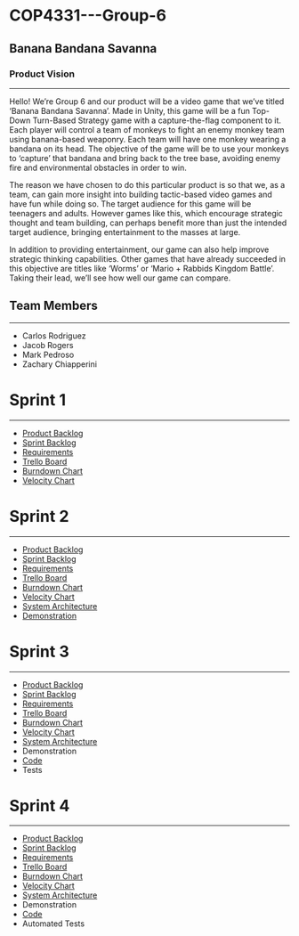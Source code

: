 # COP4331---Group-6

## Banana Bandana Savanna
### Product Vision
---

Hello! We’re Group 6 and our product will be a video game that we’ve titled ‘Banana Bandana Savanna’.
Made in Unity, this game will be a fun Top-Down Turn-Based Strategy game with a capture-the-flag component to it.
Each player will control a team of monkeys to fight an enemy monkey team using banana-based weaponry. Each team will have one monkey wearing a bandana on its head. The objective of the game will be to use your monkeys to ‘capture’ that bandana and bring back to the tree base, avoiding enemy fire and environmental obstacles in order to win.

The reason we have chosen to do this particular product is so that we, as a team, can gain more insight into building tactic-based video games and have fun while doing so. The target audience for this game will be teenagers and adults. However games like this, which encourage strategic thought and team building, can perhaps benefit more than just the intended target audience, bringing entertainment to the masses at large.

In addition to providing entertainment, our game can also help improve strategic thinking capabilities. Other games that have already succeeded in this objective are titles like ‘Worms’ or ‘Mario + Rabbids Kingdom Battle’. Taking their lead, we’ll see how well our game can compare. 

## Team Members
---

* Carlos Rodriguez
* Jacob Rogers
* Mark Pedroso
* Zachary Chiapperini

# Sprint 1
---
* [Product Backlog](https://docs.google.com/spreadsheets/d/1uySoD-k8hxeVBR0f01xOkuF6dbDsHr-cYc2xFBini80/edit#gid=0)
* [Sprint Backlog](https://docs.google.com/spreadsheets/d/1uySoD-k8hxeVBR0f01xOkuF6dbDsHr-cYc2xFBini80/edit#gid=370210456)
* [Requirements](https://docs.google.com/spreadsheets/d/1uySoD-k8hxeVBR0f01xOkuF6dbDsHr-cYc2xFBini80/edit#gid=1721495224)
* [Trello Board](https://trello.com/b/snQUp9cN/group6)
* [Burndown Chart](https://docs.google.com/spreadsheets/d/1uySoD-k8hxeVBR0f01xOkuF6dbDsHr-cYc2xFBini80/edit#gid=2081519143)
* [Velocity Chart](https://docs.google.com/spreadsheets/d/1uySoD-k8hxeVBR0f01xOkuF6dbDsHr-cYc2xFBini80/edit#gid=837230794)

# Sprint 2
---
* [Product Backlog](https://docs.google.com/spreadsheets/d/1ED_Utz6KD1VeIgHuWosBSPswLwdvwxMXLDX1L4okYjg/edit#gid=0)
* [Sprint Backlog](https://docs.google.com/spreadsheets/d/1ED_Utz6KD1VeIgHuWosBSPswLwdvwxMXLDX1L4okYjg/edit#gid=370210456)
* [Requirements](https://docs.google.com/spreadsheets/d/1ED_Utz6KD1VeIgHuWosBSPswLwdvwxMXLDX1L4okYjg/edit#gid=1721495224)
* [Trello Board](https://trello.com/b/snQUp9cN/group6)
* [Burndown Chart](https://docs.google.com/spreadsheets/d/1ED_Utz6KD1VeIgHuWosBSPswLwdvwxMXLDX1L4okYjg/edit#gid=2081519143)
* [Velocity Chart](https://docs.google.com/spreadsheets/d/1ED_Utz6KD1VeIgHuWosBSPswLwdvwxMXLDX1L4okYjg/edit#gid=837230794)
* [System Architecture](https://github.com/absomivotch/COP4331---Group-6/blob/master/artifacts/system%20architecture.md)
* [Demonstration](https://www.youtube.com/watch?v=R6yoIlHlOPM)

# Sprint 3
---
* [Product Backlog](https://docs.google.com/spreadsheets/d/1j03FpnteFgrnphKSFhL4ilV-zujYRW8grng44ZVGKJY/edit#gid=0)
* [Sprint Backlog](https://docs.google.com/spreadsheets/d/1j03FpnteFgrnphKSFhL4ilV-zujYRW8grng44ZVGKJY/edit#gid=370210456)
* [Requirements](https://docs.google.com/spreadsheets/d/1j03FpnteFgrnphKSFhL4ilV-zujYRW8grng44ZVGKJY/edit#gid=1721495224)
* [Trello Board](https://trello.com/b/snQUp9cN/group6)
* [Burndown Chart](https://docs.google.com/spreadsheets/d/1j03FpnteFgrnphKSFhL4ilV-zujYRW8grng44ZVGKJY/edit#gid=2081519143)
* [Velocity Chart](https://docs.google.com/spreadsheets/d/1j03FpnteFgrnphKSFhL4ilV-zujYRW8grng44ZVGKJY/edit#gid=837230794)
* [System Architecture](https://github.com/absomivotch/COP4331---Group-6/blob/master/artifacts/system%20architecture.md)
* Demonstration
* [Code](https://github.com/absomivotch/COP4331---Group-6/tree/master/project/MonkeyGame1/Assets/Scripts)
* Tests

# Sprint 4
---
* [Product Backlog](https://docs.google.com/spreadsheets/d/1j03FpnteFgrnphKSFhL4ilV-zujYRW8grng44ZVGKJY/edit#gid=0)
* [Sprint Backlog](https://docs.google.com/spreadsheets/d/1j03FpnteFgrnphKSFhL4ilV-zujYRW8grng44ZVGKJY/edit#gid=370210456)
* [Requirements](https://docs.google.com/spreadsheets/d/1j03FpnteFgrnphKSFhL4ilV-zujYRW8grng44ZVGKJY/edit#gid=1721495224)
* [Trello Board](https://trello.com/b/snQUp9cN/group6)
* [Burndown Chart](https://docs.google.com/spreadsheets/d/1j03FpnteFgrnphKSFhL4ilV-zujYRW8grng44ZVGKJY/edit#gid=2081519143)
* [Velocity Chart](https://docs.google.com/spreadsheets/d/1j03FpnteFgrnphKSFhL4ilV-zujYRW8grng44ZVGKJY/edit#gid=837230794)
* [System Architecture](https://github.com/absomivotch/COP4331---Group-6/blob/master/artifacts/system%20architecture.md)
* Demonstration
* [Code](https://github.com/absomivotch/COP4331---Group-6/tree/master/project/MonkeyGame1/Assets/Scripts)
* Automated Tests
